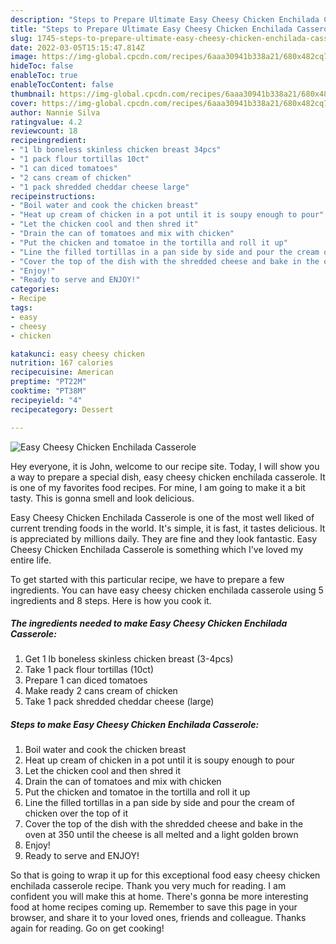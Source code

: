 ```yaml
---
description: "Steps to Prepare Ultimate Easy Cheesy Chicken Enchilada Casserole"
title: "Steps to Prepare Ultimate Easy Cheesy Chicken Enchilada Casserole"
slug: 1745-steps-to-prepare-ultimate-easy-cheesy-chicken-enchilada-casserole
date: 2022-03-05T15:15:47.814Z
image: https://img-global.cpcdn.com/recipes/6aaa30941b338a21/680x482cq70/easy-cheesy-chicken-enchilada-casserole-recipe-main-photo.jpg
hideToc: false
enableToc: true
enableTocContent: false
thumbnail: https://img-global.cpcdn.com/recipes/6aaa30941b338a21/680x482cq70/easy-cheesy-chicken-enchilada-casserole-recipe-main-photo.jpg
cover: https://img-global.cpcdn.com/recipes/6aaa30941b338a21/680x482cq70/easy-cheesy-chicken-enchilada-casserole-recipe-main-photo.jpg
author: Nannie Silva
ratingvalue: 4.2
reviewcount: 18
recipeingredient:
- "1 lb boneless skinless chicken breast 34pcs"
- "1 pack flour tortillas 10ct"
- "1 can diced tomatoes"
- "2 cans cream of chicken"
- "1 pack shredded cheddar cheese large"
recipeinstructions:
- "Boil water and cook the chicken breast"
- "Heat up cream of chicken in a pot until it is soupy enough to pour"
- "Let the chicken cool and then shred it"
- "Drain the can of tomatoes and mix with chicken"
- "Put the chicken and tomatoe in the tortilla and roll it up"
- "Line the filled tortillas in a pan side by side and pour the cream of chicken over the top of it"
- "Cover the top of the dish with the shredded cheese and bake in the oven at 350 until the cheese is all melted and a light golden brown"
- "Enjoy!"
- "Ready to serve and ENJOY!"
categories:
- Recipe
tags:
- easy
- cheesy
- chicken

katakunci: easy cheesy chicken 
nutrition: 167 calories
recipecuisine: American
preptime: "PT22M"
cooktime: "PT38M"
recipeyield: "4"
recipecategory: Dessert

---
```



![Easy Cheesy Chicken Enchilada Casserole](https://img-global.cpcdn.com/recipes/6aaa30941b338a21/680x482cq70/easy-cheesy-chicken-enchilada-casserole-recipe-main-photo.jpg)

Hey everyone, it is John, welcome to our recipe site. Today, I will show you a way to prepare a special dish, easy cheesy chicken enchilada casserole. It is one of my favorites food recipes. For mine, I am going to make it a bit tasty. This is gonna smell and look delicious.

Easy Cheesy Chicken Enchilada Casserole is one of the most well liked of current trending foods in the world. It's simple, it is fast, it tastes delicious. It is appreciated by millions daily. They are fine and they look fantastic. Easy Cheesy Chicken Enchilada Casserole is something which I've loved my entire life.




To get started with this particular recipe, we have to prepare a few ingredients. You can have easy cheesy chicken enchilada casserole using 5 ingredients and 8 steps. Here is how you cook it.

<!--inarticleads1-->

##### The ingredients needed to make Easy Cheesy Chicken Enchilada Casserole:

1. Get 1 lb boneless skinless chicken breast (3-4pcs)
1. Take 1 pack flour tortillas (10ct)
1. Prepare 1 can diced tomatoes
1. Make ready 2 cans cream of chicken
1. Take 1 pack shredded cheddar cheese (large)




<!--inarticleads2-->

##### Steps to make Easy Cheesy Chicken Enchilada Casserole:

1. Boil water and cook the chicken breast
1. Heat up cream of chicken in a pot until it is soupy enough to pour
1. Let the chicken cool and then shred it
1. Drain the can of tomatoes and mix with chicken
1. Put the chicken and tomatoe in the tortilla and roll it up
1. Line the filled tortillas in a pan side by side and pour the cream of chicken over the top of it
1. Cover the top of the dish with the shredded cheese and bake in the oven at 350 until the cheese is all melted and a light golden brown
1. Enjoy!
1. Ready to serve and ENJOY!



So that is going to wrap it up for this exceptional food easy cheesy chicken enchilada casserole recipe. Thank you very much for reading. I am confident you will make this at home. There's gonna be more interesting food at home recipes coming up. Remember to save this page in your browser, and share it to your loved ones, friends and colleague. Thanks again for reading. Go on get cooking!

